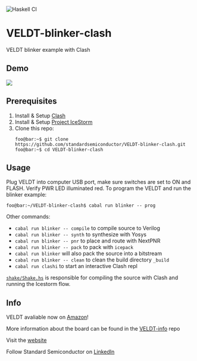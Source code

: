 ![Haskell CI](https://github.com/standardsemiconductor/VELDT-blinker-clash/workflows/Haskell%20CI/badge.svg)
# VELDT-blinker-clash
VELDT blinker example with Clash

## Demo
![](blinker.gif)

## Prerequisites
1. Install & Setup [Clash](https://github.com/standardsemiconductor/VELDT-info#clash)
2. Install & Setup [Project IceStorm](https://github.com/standardsemiconductor/VELDT-info#project-icestorm)
3. Clone this repo:
   ```console
   foo@bar:~$ git clone https://github.com/standardsemiconductor/VELDT-blinker-clash.git
   foo@bar:~$ cd VELDT-blinker-clash
   ```
## Usage
Plug VELDT into computer USB port, make sure switches are set to ON and FLASH. Verify PWR LED illuminated red. To program the VELDT and run the blinker example:
```console
foo@bar:~/VELDT-blinker-clash$ cabal run blinker -- prog
```

Other commands:
* `cabal run blinker -- compile` to compile source to Verilog
* `cabal run blinker -- synth` to synthesize with Yosys
* `cabal run blinker -- pnr` to place and route with NextPNR
* `cabal run blinker -- pack` to pack with `icepack`
* `cabal run blinker` will also pack the source into a bitstream
* `cabal run blinker -- clean` to clean the build directory `_build`
* `cabal run clashi` to start an interactive Clash repl

[`shake/Shake.hs`]() is responsible for compiling the source with Clash and running the Icestorm flow.
## Info
VELDT avaliable now on [Amazon](https://www.amazon.com/dp/B08F9T8DFT?ref=myi_title_dp)!

More information about the board can be found in the [VELDT-info](https://github.com/standardsemiconductor/VELDT-info#veldt-info) repo

Visit the [website](https://www.standardsemiconductor.com/)

Follow Standard Semiconductor on [LinkedIn](https://www.linkedin.com/company/standard-semiconductor/)
